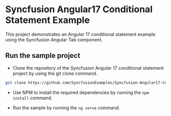 # Syncfusion Angular17 Conditional Statement Example

This project demonstrates an Angular 17 conditional statement example using the Syncfusion Angular Tab component.

## Run the sample project

* Clone the repository of the Syncfusion Angular 17 conditional statement project by using the git clone command.

```bash
git clone https://github.com/SyncfusionExamples/Syncfusion-Angular17-Conditional-Statement-example.git
```

* Use NPM to install the required dependencies by running the `npm install` command.

* Run the sample by running the `ng serve` command.